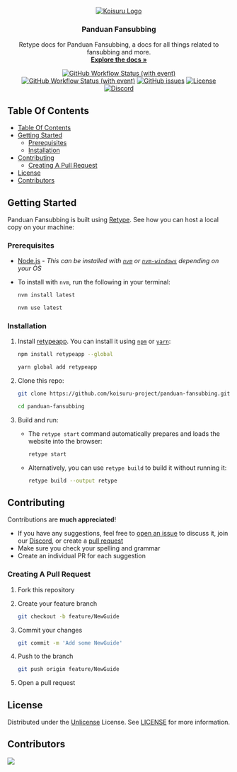 <p align="center">
    <a href="https://koisuru-project.github.io/panduan-fansubbing/">
      <img src="https://github.com/user-attachments/assets/2e239972-fd59-4a61-a1d7-0ef115582840" alt="Koisuru Logo">
    </a>
    <h3 align="center">Panduan Fansubbing</h3>
    <p align="center">
      Retype docs for Panduan Fansubbing, a docs for all things related to fansubbing and more.
      <br>
      <a href="https://koisuru-project.github.io/panduan-fansubbing/"><strong>Explore the docs »</strong></a>
      <br>
    </p>
  </p>

<div align="center">

[![GitHub Workflow Status (with event)](https://img.shields.io/github/actions/workflow/status/koisuru-project/panduan-fansubbing/retype-action.yml?style=flat&logo=github)](https://github.com/koisuru-project/panduan-fansubbing/actions/workflows/retype-action.yml) [![GitHub Workflow Status (with event)](https://img.shields.io/github/actions/workflow/status/koisuru-project/panduan-fansubbing/links.yml?logo=github&label=links)](https://github.com/koisuru-project/panduan-fansubbing/actions/workflows/links.yml)
 [![GitHub issues](https://img.shields.io/github/issues/koisuru-project/panduan-fansubbing?style=flat&logo=github)](https://github.com/koisuru-project/panduan-fansubbing/issues) [![License](https://img.shields.io/github/license/koisuru-project/panduan-fansubbing?style=flat&logo=unlicense)](https://github.com/koisuru-project/panduan-fansubbing/blob/master/LICENSE) [![Discord](https://img.shields.io/discord/848026409246523402?style=flat&logo=discord)](https://discord.gg/za7XeBK8tS)

</div>

## Table Of Contents

- [Table Of Contents](#table-of-contents)
- [Getting Started](#getting-started)
  - [Prerequisites](#prerequisites)
  - [Installation](#installation)
- [Contributing](#contributing)
  - [Creating A Pull Request](#creating-a-pull-request)
- [License](#license)
- [Contributors](#contributors)

## Getting Started

Panduan Fansubbing is built using [Retype](https://retype.com). See how you can host a local copy on your machine:

### Prerequisites

- [Node.js](https://nodejs.org/en) - *This can be installed with [`nvm`](https://github.com/nvm-sh/nvm) or [`nvm-windows`](https://github.com/coreybutler/nvm-windows) depending on your OS*

- To install with `nvm`, run the following in your terminal:

  ```sh
  nvm install latest
  ```

  ```sh
  nvm use latest
  ```

### Installation

1. Install [retypeapp](https://www.npmjs.com/package/retypeapp). You can install it using [`npm`](https://www.npmjs.com) or [`yarn`](https://yarnpkg.com):

   ```sh
   npm install retypeapp --global
   ```

   ```sh
   yarn global add retypeapp
   ```

2. Clone this repo:

   ```sh
   git clone https://github.com/koisuru-project/panduan-fansubbing.git
   ```

   ``` sh
   cd panduan-fansubbing
   ```

3. Build and run:

   - The `retype start` command automatically prepares and loads the website into the browser:

     ```sh
     retype start
     ```

   - Alternatively, you can use `retype build` to build it without running it:

     ```sh
     retype build --output retype
     ```

## Contributing

Contributions are **much appreciated**!

- If you have any suggestions, feel free to [open an issue](https://github.com/koisuru-project/panduan-fansubbing/issues/new) to discuss it, join our [Discord](https://discord.gg/za7XeBK8tS), or create a [pull request](https://github.com/koisuru-project/panduan-fansubbing/pulls)
- Make sure you check your spelling and grammar
- Create an individual PR for each suggestion

### Creating A Pull Request

1. Fork this repository
2. Create your feature branch

   ```sh
   git checkout -b feature/NewGuide
   ```

3. Commit your changes

   ```sh
   git commit -m 'Add some NewGuide'
   ```

4. Push to the branch

   ```sh
   git push origin feature/NewGuide
   ```

5. Open a pull request

## License

Distributed under the [Unlicense](https://choosealicense.com/licenses/unlicense/) License. See [LICENSE](https://github.com/koisuru-project/panduan-fansubbing/blob/master/LICENSE) for more information.

## Contributors

<a href="https://github.com/koisuru-project/panduan-fansubbing/graphs/contributors">
  <img src="https://contrib.rocks/image?repo=koisuru-project/panduan-fansubbing" />
</a>

